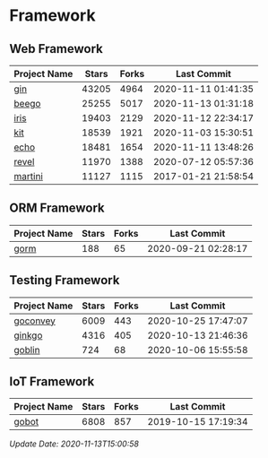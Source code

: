 # Framework

## Web Framework
| Project Name | Stars | Forks | Last Commit |
| ------------ | ----- | ----- | ----------- |
| [gin](https://github.com/gin-gonic/gin) | 43205 | 4964 | 2020-11-11 01:41:35 |
| [beego](https://github.com/astaxie/beego) | 25255 | 5017 | 2020-11-13 01:31:18 |
| [iris](https://github.com/kataras/iris) | 19403 | 2129 | 2020-11-12 22:34:17 |
| [kit](https://github.com/go-kit/kit) | 18539 | 1921 | 2020-11-03 15:30:51 |
| [echo](https://github.com/labstack/echo) | 18481 | 1654 | 2020-11-11 13:48:26 |
| [revel](https://github.com/revel/revel) | 11970 | 1388 | 2020-07-12 05:57:36 |
| [martini](https://github.com/go-martini/martini) | 11127 | 1115 | 2017-01-21 21:58:54 |

## ORM Framework
| Project Name | Stars | Forks | Last Commit |
| ------------ | ----- | ----- | ----------- |
| [gorm](https://github.com/jinzhu/gorm) | 188 | 65 | 2020-09-21 02:28:17 |

## Testing Framework
| Project Name | Stars | Forks | Last Commit |
| ------------ | ----- | ----- | ----------- |
| [goconvey](https://github.com/smartystreets/goconvey) | 6009 | 443 | 2020-10-25 17:47:07 |
| [ginkgo](https://github.com/onsi/ginkgo) | 4316 | 405 | 2020-10-13 21:46:36 |
| [goblin](https://github.com/franela/goblin) | 724 | 68 | 2020-10-06 15:55:58 |

## IoT Framework
| Project Name | Stars | Forks | Last Commit |
| ------------ | ----- | ----- | ----------- |
| [gobot](https://github.com/hybridgroup/gobot) | 6808 | 857 | 2019-10-15 17:19:34 |

*Update Date: 2020-11-13T15:00:58*
